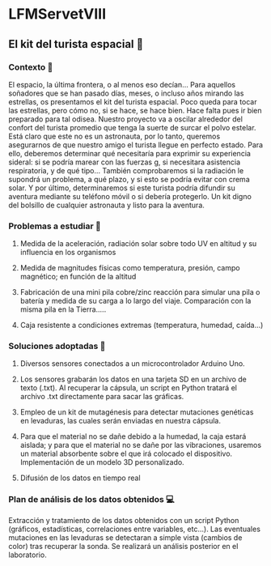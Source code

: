# LFMServetVIII

## El kit del turista espacial :space_invader:

### Contexto  :notebook:
El espacio, la última frontera, o al menos eso decían… Para aquellos soñadores que se han pasado días, meses, o incluso años mirando las estrellas, os presentamos el kit del turista espacial. Poco queda para tocar las estrellas, pero cómo no, si se hace, se hace bien. Hace falta pues ir bien preparado para tal odisea. Nuestro proyecto va a oscilar alrededor del confort del turista promedio que tenga la suerte de surcar el polvo estelar. Está claro que este no es un astronauta, por lo tanto, queremos asegurarnos de que nuestro amigo el turista llegue en perfecto estado. Para ello, deberemos determinar qué necesitaría para exprimir su experiencia sideral:  si se podría marear con las fuerzas g, si necesitara asistencia respiratoria, y de qué tipo... También comprobaremos si la radiación le supondrá un problema, a qué plazo, y si esto se podría evitar con crema solar. Y por último, determinaremos si este turista podría difundir su aventura mediante su teléfono móvil o si debería protegerlo.
Un kit digno del bolsillo de cualquier astronauta y listo para la aventura.

### Problemas a estudiar :mag_right:
1.  Medida de la aceleración, radiación solar sobre todo UV en altitud y su influencia en los organismos

2.  Medida de magnitudes físicas como temperatura, presión, campo magnético; en función de la altitud

3.  Fabricación de una mini pila cobre/zinc reacción para simular una pila o batería y medida de su carga a lo largo del viaje. Comparación con la misma pila en la Tierra.….
    
4.  Caja resistente a condiciones extremas (temperatura, humedad, caída…)

### Soluciones adoptadas :key:
1.  Diversos sensores conectados a un microcontrolador Arduino Uno.
    
2.  Los sensores grabarán los datos en una tarjeta SD en un archivo de texto (.txt). Al recuperar la cápsula, un script en Python tratará el archivo .txt directamente para sacar las gráficas.
    
3.  Empleo de un kit de mutagénesis para detectar mutaciones genéticas en levaduras, las cuales serán enviadas en nuestra cápsula.
    
4.  Para que el material no se dañe debido a la humedad, la caja estará aislada; y para que el material no se dañe por las vibraciones, usaremos un material absorbente sobre el que irá colocado el dispositivo. Implementación de un modelo 3D personalizado.
    
5.  Difusión de los datos en tiempo real

### Plan de análisis de los datos obtenidos :computer:
Extracción y tratamiento de los datos obtenidos con un script Python (gráficos, estadísticas, correlaciones entre variables, etc…).
Las eventuales mutaciones en las levaduras se detectaran a simple vista (cambios de color) tras recuperar la sonda. Se realizará un análisis posterior en el laboratorio.
